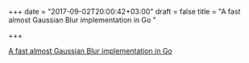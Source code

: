 +++
date = "2017-09-02T20:00:42+03:00"
draft = false
title = "A fast almost Gaussian Blur implementation in Go  "

+++

<p><a href="https://github.com/esimov/stackblur-go">A fast almost Gaussian Blur implementation in Go  </a></p>